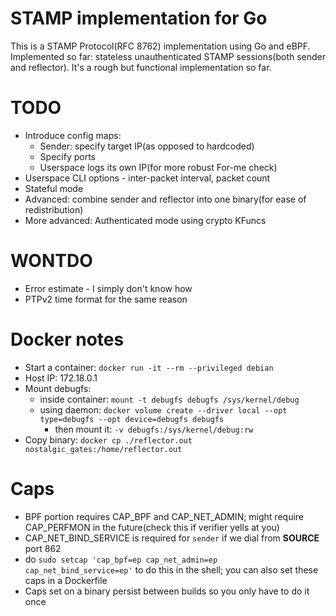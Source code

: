 # STAMP implementation for Go
This is a STAMP Protocol(RFC 8762) implementation using Go and eBPF. Implemented so far: stateless unauthenticated STAMP sessions(both sender and reflector). It's a rough but functional implementation so far.
# TODO
- Introduce config maps:
  - Sender: specify target IP(as opposed to hardcoded)
  - Specify ports
  - Userspace logs its own IP(for more robust For-me check)
- Userspace CLI options - inter-packet interval, packet count
- Stateful mode
- Advanced: combine sender and reflector into one binary(for ease of redistribution)
- More advanced: Authenticated mode using crypto KFuncs
# WONTDO
- Error estimate - I simply don't know how
- PTPv2 time format for the same reason
# Docker notes
- Start a container: `docker run -it --rm --privileged debian`
- Host IP: 172.18.0.1
- Mount debugfs:
  - inside container: `mount -t debugfs debugfs /sys/kernel/debug`
  - using daemon: `docker volume create --driver local --opt type=debugfs --opt device=debugfs debugfs` 
	- then mount it: `-v debugfs:/sys/kernel/debug:rw`
- Copy binary: `docker cp ./reflector.out nostalgic_gates:/home/reflector.out`
# Caps
- BPF portion requires CAP_BPF and CAP_NET_ADMIN; might require CAP_PERFMON in the future(check this if verifier yells at you) 
- CAP_NET_BIND_SERVICE is required for `sender` if we dial from **SOURCE** port 862
- do `sudo setcap 'cap_bpf=ep cap_net_admin=ep cap_net_bind_service=ep'` to do this in the shell; you can also set these caps in a Dockerfile
- Caps set on a binary persist between builds so you only have to do it once
